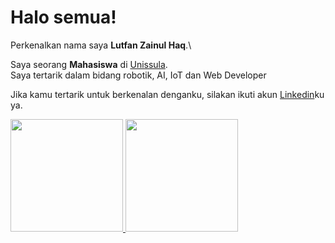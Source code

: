 # Halo semua! 

Perkenalkan nama saya **Lutfan Zainul Haq**.\

Saya seorang **Mahasiswa** di [Unissula](https://unissula.ac.id/).\
Saya tertarik dalam bidang robotik, AI, IoT dan Web Developer

Jika kamu tertarik untuk berkenalan denganku, silakan ikuti akun [Linkedin](https://www.linkedin.com/in/lutfan-zainul-haq-4373bb222/)ku ya.

<p align="left">
<a href="https://github.com/gilangadhan">
  <img height="180em" src="https://github-readme-stats-eight-theta.vercel.app/api?username=aluthxander&show_icons=true&theme=algolia&include_all_commits=true&count_private=true"/>
  <img height="180em" src="https://github-readme-stats-eight-theta.vercel.app/api/top-langs/?username=aluthxander&layout=compact&langs_count=8&theme=algolia"/>
</a>
</p>
